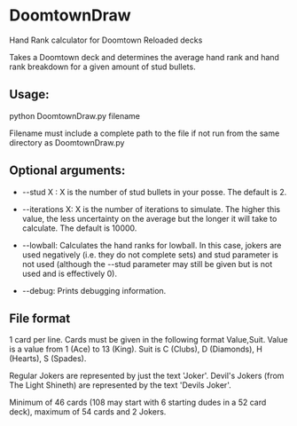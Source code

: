 # DoomtownDraw
Hand Rank calculator for Doomtown Reloaded decks

Takes a Doomtown deck and determines the average hand rank and hand rank breakdown for a given amount of stud bullets.

Usage:
------
python DoomtownDraw.py filename

Filename must include a complete path to the file if not run from the same directory as DoomtownDraw.py

Optional arguments:
-------------------

* --stud X : X is the number of stud bullets in your posse. The default is 2.

* --iterations X: X is the number of iterations to simulate. The higher this value, the less uncertainty on the average but the longer it will take to calculate. The default is 10000.

* --lowball: Calculates the hand ranks for lowball. In this case, jokers are used negatively (i.e. they do not complete sets) and stud parameter is not used (although the --stud parameter may still be given but is not used and is effectively 0).

* --debug: Prints debugging information.             

File format
----------

1 card per line. Cards must be given in the following format Value,Suit. Value is a value from 1 (Ace) to 13 (King). Suit is C (Clubs), D (Diamonds), H (Hearts), S (Spades). 

Regular Jokers are represented by just the text 'Joker'. Devil's Jokers (from The Light Shineth) are represented by the text 'Devils Joker'.

Minimum of 46 cards (108 may start with 6 starting dudes in a 52 card deck), maximum of 54 cards and 2 Jokers.
